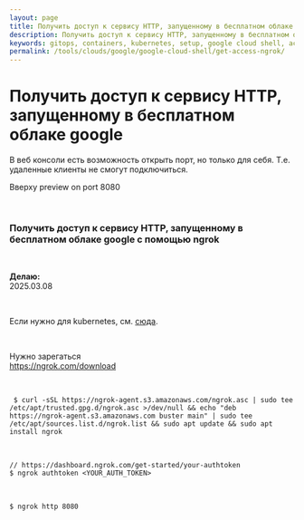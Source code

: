 ```yaml
---
layout: page
title: Получить доступ к сервису HTTP, запущенному в бесплатном облаке google
description: Получить доступ к сервису HTTP, запущенному в бесплатном облаке google
keywords: gitops, containers, kubernetes, setup, google cloud shell, access, ngrok
permalink: /tools/clouds/google/google-cloud-shell/get-access-ngrok/
---
```


# Получить доступ к сервису HTTP, запущенному в бесплатном облаке google

В веб консоли есть возможность открыть порт, но только для себя. Т.е. удаленные клиенты не смогут подключиться.

Вверху preview on port 8080

<br/>

### Получить доступ к сервису HTTP, запущенному в бесплатном облаке google с помощью ngrok

<br/>

**Делаю:**  
2025.03.08

<br/>

Если нужно для kubernetes, см. [сюда](//docs.k8s.ru//docs.k8s.ru/tools/containers/kubernetes/minikube/ngrok-ingress-controller/).

<br/>

Нужно зарегаться  
https://ngrok.com/download

<br/>

```
 $ curl -sSL https://ngrok-agent.s3.amazonaws.com/ngrok.asc | sudo tee /etc/apt/trusted.gpg.d/ngrok.asc >/dev/null && echo "deb https://ngrok-agent.s3.amazonaws.com buster main" | sudo tee /etc/apt/sources.list.d/ngrok.list && sudo apt update && sudo apt install ngrok
```

<br/>

```
// https://dashboard.ngrok.com/get-started/your-authtoken
$ ngrok authtoken <YOUR_AUTH_TOKEN>
```

<br/>

```
$ ngrok http 8080
```

<!-- <br/>

```
// Пример
$ kubectl --namespace logging port-forward deployment/kibana-kibana 8080:5601
```

<br/>

### Получить доступ к сервису HTTP, запущенному в бесплатном облаке google с помощью ngrok и с использованием Ingress

<br/>

Пример из ранее подготовленного примера.

<br/>

```
$ kubectl --namespace logging get svc
NAME                            TYPE        CLUSTER-IP      EXTERNAL-IP   PORT(S)              AGE
elasticsearch-master            ClusterIP   10.106.92.197   <none>        9200/TCP,9300/TCP    4m55s
elasticsearch-master-headless   ClusterIP   None            <none>        9200/TCP,9300/TCP    4m55s
fluentd-aggregator              ClusterIP   10.108.30.236   <none>        9880/TCP,24224/TCP   3m42s
fluentd-forwarder               ClusterIP   10.97.175.200   <none>        9880/TCP             3m42s
fluentd-headless                ClusterIP   None            <none>        9880/TCP,24224/TCP   3m42s
kibana-kibana                   ClusterIP   10.105.41.51    <none>        5601/TCP             4m14s
```

<br/>

**Публикация сервиса kibana-kibana в неймспейсе logging, чтобы к нему можно было обращаться из ingress**

<br/>

```yaml
$ cat << 'EOF' | kubectl apply -f -
kind: Service
apiVersion: v1
metadata:
  name: kibana-service
spec:
  type: ExternalName
  externalName: kibana-kibana.logging.svc.cluster.local
EOF
```

<br/>

```
$ export INGRESS_HOST=$(minikube --profile ${PROFILE} ip)
$ echo ${INGRESS_HOST}
```

<br/>

**kibana-ingress**

<br/>

```yaml
$ cat << EOF | kubectl apply -f -
apiVersion: networking.k8s.io/v1
kind: Ingress
metadata:
  annotations:
    nginx.ingress.kubernetes.io/default-backend: ingress-nginx-controller
    kubernetes.io/ingress.class: nginx
    ## tells ingress to check for regex in the config file
    nginx.ingress.kubernetes.io/use-regex: "true"
  name: kibana-ingress
spec:
  rules:
    - host: ${INGRESS_HOST}.nip.io
      http:
        paths:
          - pathType: Prefix
            path: /
            backend:
              service:
                name: kibana-service
                port:
                  number: 5601
EOF
```

<br/>

```
$ kubectl get ingress
NAME             CLASS    HOSTS                 ADDRESS   PORTS   AGE
kibana-ingress   <none>   192.168.49.2.nip.io             80      5s
```

<br/>

```
// OK!
$ curl -I ${INGRESS_HOST}.nip.io
```

<br/>

```
// Удалить, если не нужен
// $ kubectl delete inggress kibana-ingress
```

<br/>

```
$ ./ngrok http ${INGRESS_HOST}.nip.io:80 --host-header=${INGRESS_HOST}.nip.io
```

<br/>

```
// OK!
http://60ff-34-147-0-94.ngrok.io
``` -->
